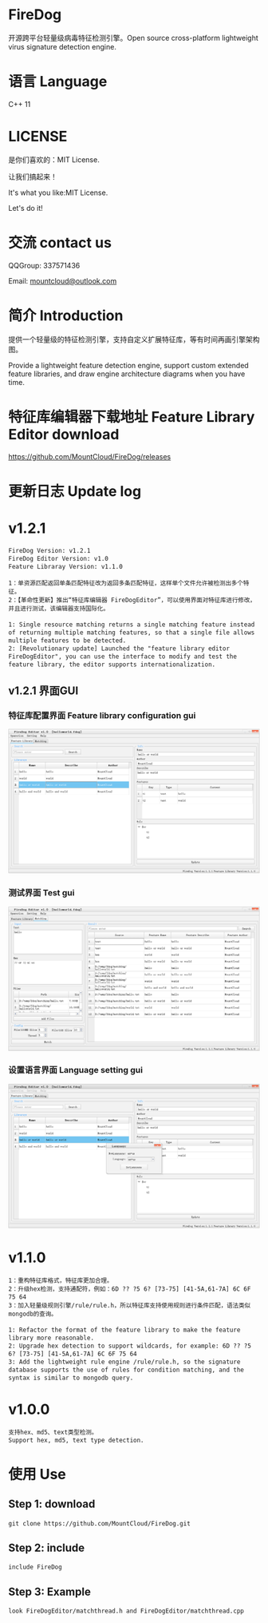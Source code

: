 # FireDog
开源跨平台轻量级病毒特征检测引擎。Open source cross-platform lightweight virus signature detection engine.

# 语言 Language
C++ 11

# LICENSE

是你们喜欢的：MIT License.

让我们搞起来！

It's what you like:MIT License.

Let's do it!

# 交流 contact us

QQGroup: 337571436

Email: mountcloud@outlook.com

# 简介 Introduction

提供一个轻量级的特征检测引擎，支持自定义扩展特征库，等有时间再画引擎架构图。

Provide a lightweight feature detection engine, support custom extended feature libraries, and draw engine architecture diagrams when you have time.

# 特征库编辑器下载地址 Feature Library Editor download

https://github.com/MountCloud/FireDog/releases

# 更新日志 Update log


# v1.2.1

```
FireDog Version: v1.2.1
FireDog Editor Version: v1.0
Feature Libraray Version: v1.1.0

1：单资源匹配返回单条匹配特征改为返回多条匹配特征，这样单个文件允许被检测出多个特征。
2：【革命性更新】推出“特征库编辑器 FireDogEditor”，可以使用界面对特征库进行修改，并且进行测试，该编辑器支持国际化。

1: Single resource matching returns a single matching feature instead of returning multiple matching features, so that a single file allows multiple features to be detected.
2: [Revolutionary update] Launched the "feature library editor FireDogEditor", you can use the interface to modify and test the feature library, the editor supports internationalization.
```

## v1.2.1 界面GUI
### 特征库配置界面 Feature library configuration gui
![](images/v1.0-feature-library.png)

### 测试界面 Test gui
![](images/v1.0-matching.png)

### 设置语言界面 Language setting gui
![](images/v1.0-language.png)


# v1.1.0

```
1：重构特征库格式，特征库更加合理。
2：升级hex检测，支持通配符，例如：6D ?? ?5 6? [73-75] [41-5A,61-7A] 6C 6F 75 64
3：加入轻量级规则引擎/rule/rule.h，所以特征库支持使用规则进行条件匹配，语法类似mongodb的查询。

1: Refactor the format of the feature library to make the feature library more reasonable.
2: Upgrade hex detection to support wildcards, for example: 6D ?? ?5 6? [73-75] [41-5A,61-7A] 6C 6F 75 64
3: Add the lightweight rule engine /rule/rule.h, so the signature database supports the use of rules for condition matching, and the syntax is similar to mongodb query.
```

# v1.0.0 

```
支持hex、md5、text类型检测。
Support hex, md5, text type detection.
```

# 使用 Use

## Step 1: download
```
git clone https://github.com/MountCloud/FireDog.git
```
## Step 2: include
```
include FireDog
```
## Step 3: Example

```
look FireDogEditor/matchthread.h and FireDogEditor/matchthread.cpp
```
